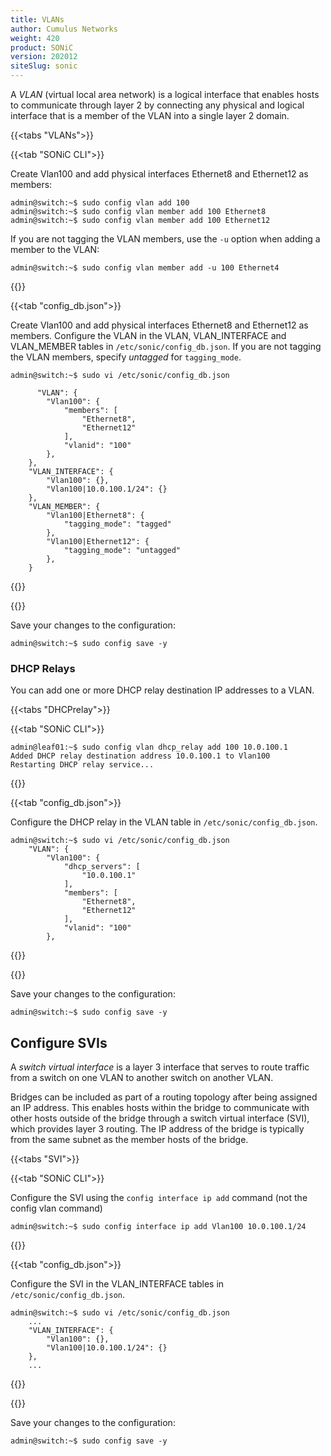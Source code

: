 ```yaml
---
title: VLANs
author: Cumulus Networks
weight: 420
product: SONiC
version: 202012
siteSlug: sonic
---
```


A *VLAN* (virtual local area network) is a logical interface that enables hosts to communicate through layer 2 by connecting any physical and logical interface that is a member of the VLAN into a single layer 2 domain.

{{<tabs "VLANs">}}

{{<tab "SONiC CLI">}}

Create Vlan100 and add physical interfaces Ethernet8 and Ethernet12 as members:

    admin@switch:~$ sudo config vlan add 100
    admin@switch:~$ sudo config vlan member add 100 Ethernet8
    admin@switch:~$ sudo config vlan member add 100 Ethernet12

If you are not tagging the VLAN members, use the `-u` option when adding a member to the VLAN:

    admin@switch:~$ sudo config vlan member add -u 100 Ethernet4

{{</tab>}}

{{<tab "config_db.json">}}

Create Vlan100 and add physical interfaces Ethernet8 and Ethernet12 as members. Configure the VLAN in the VLAN, VLAN_INTERFACE and VLAN_MEMBER tables in `/etc/sonic/config_db.json`. If you are not tagging the VLAN members, specify *untagged* for `tagging_mode`.

```
admin@switch:~$ sudo vi /etc/sonic/config_db.json

      "VLAN": {
        "Vlan100": {
            "members": [
                "Ethernet8",
                "Ethernet12"
            ],
            "vlanid": "100"
        },
    },
    "VLAN_INTERFACE": {
        "Vlan100": {},
        "Vlan100|10.0.100.1/24": {}
    },
    "VLAN_MEMBER": {
        "Vlan100|Ethernet8": {
            "tagging_mode": "tagged"
        },
        "Vlan100|Ethernet12": {
            "tagging_mode": "untagged"
        },
    }
```

{{</tab>}}

{{</tabs>}}

Save your changes to the configuration:

    admin@switch:~$ sudo config save -y

### DHCP Relays

You can add one or more DHCP relay destination IP addresses to a VLAN.

{{<tabs "DHCPrelay">}}

{{<tab "SONiC CLI">}}

    admin@leaf01:~$ sudo config vlan dhcp_relay add 100 10.0.100.1
    Added DHCP relay destination address 10.0.100.1 to Vlan100
    Restarting DHCP relay service...

{{</tab>}}

{{<tab "config_db.json">}}

Configure the DHCP relay in the VLAN table in `/etc/sonic/config_db.json`.

```
admin@switch:~$ sudo vi /etc/sonic/config_db.json
    "VLAN": {
        "Vlan100": {
            "dhcp_servers": [
                "10.0.100.1"
            ],
            "members": [
                "Ethernet8",
                "Ethernet12"
            ],
            "vlanid": "100"
        },
```

{{</tab>}}

{{</tabs>}}

Save your changes to the configuration:

    admin@switch:~$ sudo config save -y

## Configure SVIs

A *switch virtual interface* is a layer 3 interface that serves to route traffic from a switch on one VLAN to another switch on another VLAN.

Bridges can be included as part of a routing topology after being assigned an IP address. This enables hosts within the bridge to communicate with other hosts outside of the bridge through a switch virtual interface (SVI), which provides layer 3 routing. The IP address of the bridge is typically from the same subnet as the member hosts of the bridge.

{{<tabs "SVI">}}

{{<tab "SONiC CLI">}}

Configure the SVI using the `config interface ip add` command (not the config vlan command)

    admin@switch:~$ sudo config interface ip add Vlan100 10.0.100.1/24

{{</tab>}}

{{<tab "config_db.json">}}

Configure the SVI in the VLAN_INTERFACE tables in `/etc/sonic/config_db.json`.

```
admin@switch:~$ sudo vi /etc/sonic/config_db.json
    ...
    "VLAN_INTERFACE": {
        "Vlan100": {},
        "Vlan100|10.0.100.1/24": {}
    },
    ...
```

{{</tab>}}

{{</tabs>}}

Save your changes to the configuration:

    admin@switch:~$ sudo config save -y

<!-- 
{{<tabs "TITLE">}}

{{<tab "SONiC CLI">}}


{{</tab>}}

{{<tab "config_db.json">}}

```
admin@switch:~$ sudo vi /etc/sonic/config_db.json

```

{{</tab>}}

{{</tabs>}}

Save your changes to the configuration:

    admin@switch:~$ sudo config save -y

-->


